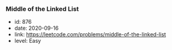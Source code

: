 ### Middle of the Linked List

* id: 876
* date: 2020-09-16
* link: https://leetcode.com/problems/middle-of-the-linked-list
* level: Easy

